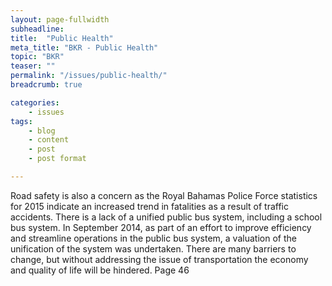 ```yaml
---
layout: page-fullwidth
subheadline:
title:  "Public Health"
meta_title: "BKR - Public Health"
topic: "BKR"
teaser: ""
permalink: "/issues/public-health/"
breadcrumb: true

categories:
    - issues
tags:
    - blog
    - content
    - post
    - post format

---
```

Road safety is also a concern as the Royal Bahamas Police Force statistics for 2015 indicate an increased trend in fatalities as a result of traffic accidents. There is a lack of a unified public bus system, including a school bus system. In September 2014, as part of an effort to improve efficiency and streamline operations in the public bus system, a valuation of the unification of the system was undertaken. There are many barriers to change, but without addressing the issue of transportation the economy and quality of life will be hindered. Page 46
